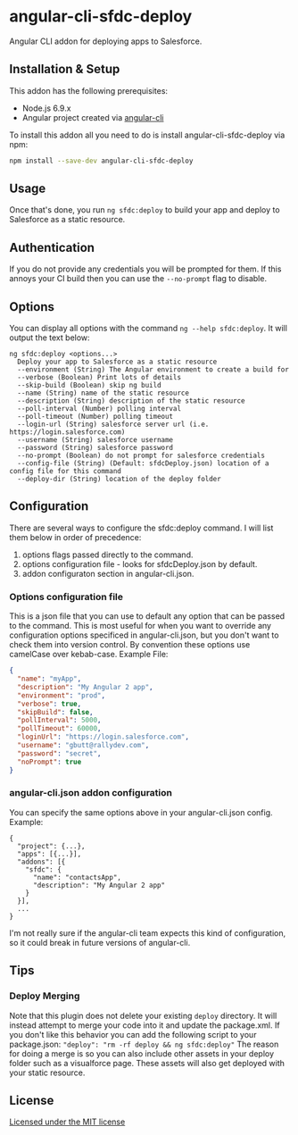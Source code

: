 # angular-cli-sfdc-deploy

Angular CLI addon for deploying apps to Salesforce.

## Installation & Setup

This addon has the following prerequisites:

- Node.js 6.9.x
- Angular project created via [angular-cli](https://github.com/angular/angular-cli)

To install this addon all you need to do is install angular-cli-sfdc-deploy via npm:

```sh
npm install --save-dev angular-cli-sfdc-deploy
```

## Usage

Once that's done, you run `ng sfdc:deploy` to build your app and deploy to Salesforce as a static resource.

## Authentication

If you do not provide any credentials you will be prompted for them.
If this annoys your CI build then you can use the `--no-prompt` flag to disable.

## Options

You can display all options with the command `ng --help sfdc:deploy`. It will output the text below:

```
ng sfdc:deploy <options...>
  Deploy your app to Salesforce as a static resource
  --environment (String) The Angular environment to create a build for
  --verbose (Boolean) Print lots of details
  --skip-build (Boolean) skip ng build
  --name (String) name of the static resource
  --description (String) description of the static resource
  --poll-interval (Number) polling interval
  --poll-timeout (Number) polling timeout
  --login-url (String) salesforce server url (i.e. https://login.salesforce.com)
  --username (String) salesforce username
  --password (String) salesforce password
  --no-prompt (Boolean) do not prompt for salesforce credentials
  --config-file (String) (Default: sfdcDeploy.json) location of a config file for this command
  --deploy-dir (String) location of the deploy folder
  ```

## Configuration

There are several ways to configure the sfdc:deploy command. I will list them below in order of precedence:

1. options flags passed directly to the command.
2. options configuration file - looks for sfdcDeploy.json by default.
3. addon configuraton section in angular-cli.json.

### Options configuration file

This is a json file that you can use to default any option that can be passed to the command.
This is most useful for when you want to override any configuration options specificed in angular-cli.json, but you don't want to check them into version control.
By convention these options use camelCase over kebab-case.
Example File:

```json
{
  "name": "myApp",
  "description": "My Angular 2 app",
  "environment": "prod",
  "verbose": true,
  "skipBuild": false,
  "pollInterval": 5000,
  "pollTimeout": 60000,
  "loginUrl": "https://login.salesforce.com",
  "username": "gbutt@rallydev.com",
  "password": "secret",
  "noPrompt": true
}
```

### angular-cli.json addon configuration

You can specify the same options above in your angular-cli.json config.
Example:
```
{
  "project": {...},
  "apps": [{...}],
  "addons": [{
    "sfdc": {
      "name": "contactsApp",
      "description": "My Angular 2 app"
    }
  }],
  ...
}
```
I'm not really sure if the angular-cli team expects this kind of configuration, so it could break in future versions of angular-cli.

## Tips

### Deploy Merging
Note that this plugin does not delete your existing `deploy` directory.
It will instead attempt to merge your code into it and update the package.xml.
If you don't like this behavior you can add the following script to your package.json: `"deploy": "rm -rf deploy && ng sfdc:deploy"`
The reason for doing a merge is so you can also include other assets in your deploy folder such as a visualforce page.
These assets will also get deployed with your static resource.

## License

[Licensed under the MIT license](http://www.opensource.org/licenses/mit-license.php)
